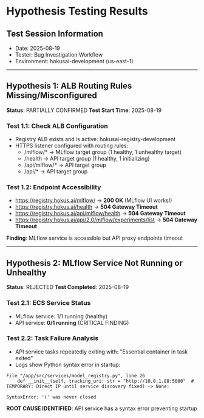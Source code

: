# Hypothesis Testing Results

## Test Session Information
- Date: 2025-08-19
- Tester: Bug Investigation Workflow
- Environment: hokusai-development (us-east-1)

---

## Hypothesis 1: ALB Routing Rules Missing/Misconfigured
**Status**: PARTIALLY CONFIRMED
**Test Start Time**: 2025-08-19

### Test 1.1: Check ALB Configuration
- Registry ALB exists and is active: hokusai-registry-development
- HTTPS listener configured with routing rules:
  - /mlflow/* → MLflow target group (1 healthy, 1 unhealthy target)
  - /health → API target group (1 healthy, 1 initializing)
  - /api/mlflow/* → API target group
  - /api/* → API target group

### Test 1.2: Endpoint Accessibility
- https://registry.hokus.ai/mlflow/ → **200 OK** (MLflow UI works!)
- https://registry.hokus.ai/health → **504 Gateway Timeout**
- https://registry.hokus.ai/api/mlflow/health → **504 Gateway Timeout**
- https://registry.hokus.ai/api/2.0/mlflow/experiments/list → **504 Gateway Timeout**

**Finding**: MLflow service is accessible but API proxy endpoints timeout

---

## Hypothesis 2: MLflow Service Not Running or Unhealthy
**Status**: REJECTED
**Test Completed**: 2025-08-19

### Test 2.1: ECS Service Status
- MLflow service: 1/1 running (healthy)
- API service: **0/1 running** (CRITICAL FINDING)

### Test 2.2: Task Failure Analysis
- API service tasks repeatedly exiting with: "Essential container in task exited"
- Logs show Python syntax error in startup:
```
File "/app/src/services/model_registry.py", line 26
    def __init__(self, tracking_uri: str = "http://10.0.1.88:5000"  # TEMPORARY: Direct IP until service discovery fixed) -> None:
                ^
SyntaxError: '(' was never closed
```

**ROOT CAUSE IDENTIFIED**: API service has a syntax error preventing startup